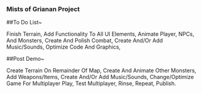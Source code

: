 ### Mists of Grianan Project ###

##To Do List~

  Finish Terrain, 
  Add Functionality To All UI Elements, 
  Animate Player, NPCs, And Monsters, 
  Create And Polish Combat, 
  Create And/Or Add Music/Sounds, 
  Optimize Code And Graphics, 
  
##Post Demo~
  
  Create Terrain On Remainder Of Map, 
  Create And Animate Other Monsters, 
  Add Weapons/Items, 
  Create And/Or Add Music/Sounds, 
  Change/Optimize Game For Multiplayer Play, 
  Test Multiplayer, 
  Rinse, Repeat, Publish.
